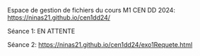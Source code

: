Espace de gestion de fichiers du cours M1 CEN DD 2024: https://ninas21.github.io/cen1dd24/

Séance 1: EN ATTENTE

Séance 2: https://ninas21.github.io/cen1dd24/exo1Requete.html
